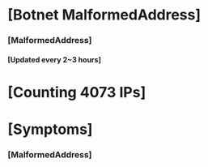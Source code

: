 # [Botnet MalformedAddress]
### [MalformedAddress]
#### [Updated every 2~3 hours]

# [Counting 4073 IPs]

# [Symptoms] 
###   [MalformedAddress]
